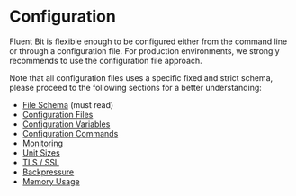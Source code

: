 # Configuration

Fluent Bit is flexible enough to be configured either from the command line or through a configuration file. For production environments, we strongly recommends to use the configuration file approach.

Note that all configuration files uses a specific fixed and strict schema, please proceed to the following sections for a better understanding:

* [File Schema](schema.md) \(must read\)
* [Configuration Files](file.md)
* [Configuration Variables](variables.md)
* [Configuration Commands](commands.md)
* [Monitoring](monitoring.md)
* [Unit Sizes](unit_sizes.md)
* [TLS / SSL](tls_ssl.md)
* [Backpressure](backpressure.md)
* [Memory Usage](memory_usage.md)

